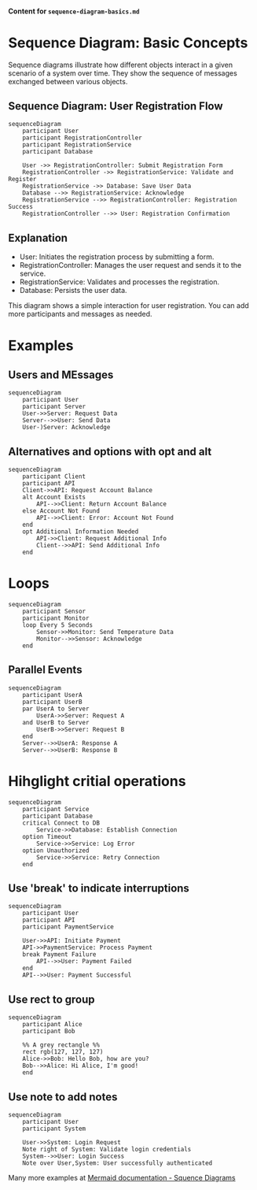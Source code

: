 
#### Content for `sequence-diagram-basics.md`


# Sequence Diagram: Basic Concepts

Sequence diagrams illustrate how different objects interact in a given scenario of a system over time. They show the sequence of messages exchanged between various objects.

## Sequence Diagram: User Registration Flow
```mermaid
sequenceDiagram
    participant User
    participant RegistrationController
    participant RegistrationService
    participant Database

    User ->> RegistrationController: Submit Registration Form
    RegistrationController ->> RegistrationService: Validate and Register
    RegistrationService ->> Database: Save User Data
    Database -->> RegistrationService: Acknowledge
    RegistrationService -->> RegistrationController: Registration Success
    RegistrationController -->> User: Registration Confirmation
```
## Explanation

- User: Initiates the registration process by submitting a form.
- RegistrationController: Manages the user request and sends it to the service.
- RegistrationService: Validates and processes the registration.
- Database: Persists the user data.

This diagram shows a simple interaction for user registration. You can add more participants and messages as needed.

# Examples

## Users and MEssages
```mermaid
sequenceDiagram
    participant User
    participant Server
    User->>Server: Request Data
    Server-->>User: Send Data
    User-)Server: Acknowledge

```

## Alternatives and options with opt and alt 

```mermaid
sequenceDiagram
    participant Client
    participant API
    Client->>API: Request Account Balance
    alt Account Exists
        API-->>Client: Return Account Balance
    else Account Not Found
        API-->>Client: Error: Account Not Found
    end
    opt Additional Information Needed
        API->>Client: Request Additional Info
        Client-->>API: Send Additional Info
    end

```

# Loops
```mermaid
sequenceDiagram
    participant Sensor
    participant Monitor
    loop Every 5 Seconds
        Sensor->>Monitor: Send Temperature Data
        Monitor-->>Sensor: Acknowledge
    end

```

## Parallel Events
```mermaid
sequenceDiagram
    participant UserA
    participant UserB
    par UserA to Server
        UserA->>Server: Request A
    and UserB to Server
        UserB->>Server: Request B
    end
    Server-->>UserA: Response A
    Server-->>UserB: Response B

```

# Hihglight critial operations
```mermaid
sequenceDiagram
    participant Service
    participant Database
    critical Connect to DB
        Service->>Database: Establish Connection
    option Timeout
        Service->>Service: Log Error
    option Unauthorized
        Service->>Service: Retry Connection
    end

```


## Use 'break' to indicate interruptions 
```mermaid
sequenceDiagram
    participant User
    participant API
    participant PaymentService

    User->>API: Initiate Payment
    API->>PaymentService: Process Payment
    break Payment Failure
        API-->>User: Payment Failed
    end
    API-->>User: Payment Successful

```

## Use rect to group
```mermaid
sequenceDiagram
    participant Alice
    participant Bob

    %% A grey rectangle %%
    rect rgb(127, 127, 127) 
    Alice->>Bob: Hello Bob, how are you?
    Bob-->>Alice: Hi Alice, I'm good!
    end

```

## Use note to add notes
```mermaid
sequenceDiagram
    participant User
    participant System

    User->>System: Login Request
    Note right of System: Validate login credentials
    System-->>User: Login Success
    Note over User,System: User successfully authenticated

```

Many more examples at [Mermaid documentation - Squence Diagrams ](https://mermaid.js.org/syntax/sequenceDiagram.html)